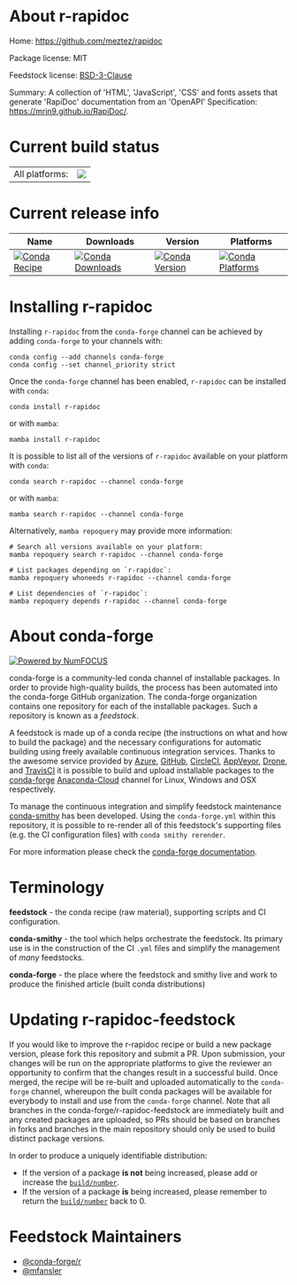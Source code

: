 About r-rapidoc
===============

Home: https://github.com/meztez/rapidoc

Package license: MIT

Feedstock license: [BSD-3-Clause](https://github.com/conda-forge/r-rapidoc-feedstock/blob/main/LICENSE.txt)

Summary: A collection of 'HTML', 'JavaScript', 'CSS' and fonts assets that generate 'RapiDoc' documentation from an 'OpenAPI' Specification: <https://mrin9.github.io/RapiDoc/>.

Current build status
====================


<table><tr><td>All platforms:</td>
    <td>
      <a href="https://dev.azure.com/conda-forge/feedstock-builds/_build/latest?definitionId=15182&branchName=main">
        <img src="https://dev.azure.com/conda-forge/feedstock-builds/_apis/build/status/r-rapidoc-feedstock?branchName=main">
      </a>
    </td>
  </tr>
</table>

Current release info
====================

| Name | Downloads | Version | Platforms |
| --- | --- | --- | --- |
| [![Conda Recipe](https://img.shields.io/badge/recipe-r--rapidoc-green.svg)](https://anaconda.org/conda-forge/r-rapidoc) | [![Conda Downloads](https://img.shields.io/conda/dn/conda-forge/r-rapidoc.svg)](https://anaconda.org/conda-forge/r-rapidoc) | [![Conda Version](https://img.shields.io/conda/vn/conda-forge/r-rapidoc.svg)](https://anaconda.org/conda-forge/r-rapidoc) | [![Conda Platforms](https://img.shields.io/conda/pn/conda-forge/r-rapidoc.svg)](https://anaconda.org/conda-forge/r-rapidoc) |

Installing r-rapidoc
====================

Installing `r-rapidoc` from the `conda-forge` channel can be achieved by adding `conda-forge` to your channels with:

```
conda config --add channels conda-forge
conda config --set channel_priority strict
```

Once the `conda-forge` channel has been enabled, `r-rapidoc` can be installed with `conda`:

```
conda install r-rapidoc
```

or with `mamba`:

```
mamba install r-rapidoc
```

It is possible to list all of the versions of `r-rapidoc` available on your platform with `conda`:

```
conda search r-rapidoc --channel conda-forge
```

or with `mamba`:

```
mamba search r-rapidoc --channel conda-forge
```

Alternatively, `mamba repoquery` may provide more information:

```
# Search all versions available on your platform:
mamba repoquery search r-rapidoc --channel conda-forge

# List packages depending on `r-rapidoc`:
mamba repoquery whoneeds r-rapidoc --channel conda-forge

# List dependencies of `r-rapidoc`:
mamba repoquery depends r-rapidoc --channel conda-forge
```


About conda-forge
=================

[![Powered by
NumFOCUS](https://img.shields.io/badge/powered%20by-NumFOCUS-orange.svg?style=flat&colorA=E1523D&colorB=007D8A)](https://numfocus.org)

conda-forge is a community-led conda channel of installable packages.
In order to provide high-quality builds, the process has been automated into the
conda-forge GitHub organization. The conda-forge organization contains one repository
for each of the installable packages. Such a repository is known as a *feedstock*.

A feedstock is made up of a conda recipe (the instructions on what and how to build
the package) and the necessary configurations for automatic building using freely
available continuous integration services. Thanks to the awesome service provided by
[Azure](https://azure.microsoft.com/en-us/services/devops/), [GitHub](https://github.com/),
[CircleCI](https://circleci.com/), [AppVeyor](https://www.appveyor.com/),
[Drone](https://cloud.drone.io/welcome), and [TravisCI](https://travis-ci.com/)
it is possible to build and upload installable packages to the
[conda-forge](https://anaconda.org/conda-forge) [Anaconda-Cloud](https://anaconda.org/)
channel for Linux, Windows and OSX respectively.

To manage the continuous integration and simplify feedstock maintenance
[conda-smithy](https://github.com/conda-forge/conda-smithy) has been developed.
Using the ``conda-forge.yml`` within this repository, it is possible to re-render all of
this feedstock's supporting files (e.g. the CI configuration files) with ``conda smithy rerender``.

For more information please check the [conda-forge documentation](https://conda-forge.org/docs/).

Terminology
===========

**feedstock** - the conda recipe (raw material), supporting scripts and CI configuration.

**conda-smithy** - the tool which helps orchestrate the feedstock.
                   Its primary use is in the construction of the CI ``.yml`` files
                   and simplify the management of *many* feedstocks.

**conda-forge** - the place where the feedstock and smithy live and work to
                  produce the finished article (built conda distributions)


Updating r-rapidoc-feedstock
============================

If you would like to improve the r-rapidoc recipe or build a new
package version, please fork this repository and submit a PR. Upon submission,
your changes will be run on the appropriate platforms to give the reviewer an
opportunity to confirm that the changes result in a successful build. Once
merged, the recipe will be re-built and uploaded automatically to the
`conda-forge` channel, whereupon the built conda packages will be available for
everybody to install and use from the `conda-forge` channel.
Note that all branches in the conda-forge/r-rapidoc-feedstock are
immediately built and any created packages are uploaded, so PRs should be based
on branches in forks and branches in the main repository should only be used to
build distinct package versions.

In order to produce a uniquely identifiable distribution:
 * If the version of a package **is not** being increased, please add or increase
   the [``build/number``](https://docs.conda.io/projects/conda-build/en/latest/resources/define-metadata.html#build-number-and-string).
 * If the version of a package **is** being increased, please remember to return
   the [``build/number``](https://docs.conda.io/projects/conda-build/en/latest/resources/define-metadata.html#build-number-and-string)
   back to 0.

Feedstock Maintainers
=====================

* [@conda-forge/r](https://github.com/conda-forge/r/)
* [@mfansler](https://github.com/mfansler/)

